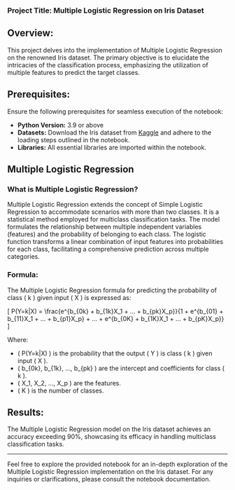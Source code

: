 ### Project Title: Multiple Logistic Regression on Iris Dataset

## Overview:
This project delves into the implementation of Multiple Logistic Regression on the renowned Iris dataset. The primary objective is to elucidate the intricacies of the classification process, emphasizing the utilization of multiple features to predict the target classes.

## Prerequisites:
Ensure the following prerequisites for seamless execution of the notebook:
- **Python Version:** 3.9 or above
- **Datasets:** Download the Iris dataset from [Kaggle](https://www.kaggle.com/datasets/uciml/iris) and adhere to the loading steps outlined in the notebook.
- **Libraries:** All essential libraries are imported within the notebook.

## Multiple Logistic Regression
### What is Multiple Logistic Regression?
Multiple Logistic Regression extends the concept of Simple Logistic Regression to accommodate scenarios with more than two classes. It is a statistical method employed for multiclass classification tasks. The model formulates the relationship between multiple independent variables (features) and the probability of belonging to each class. The logistic function transforms a linear combination of input features into probabilities for each class, facilitating a comprehensive prediction across multiple categories.

### Formula:
The Multiple Logistic Regression formula for predicting the probability of class \( k \) given input \( X \) is expressed as:

\[ P(Y=k|X) = \frac{e^{b_{0k} + b_{1k}X_1 + ... + b_{pk}X_p}}{1 + e^{b_{01} + b_{11}X_1 + ... + b_{p1}X_p} + ... + e^{b_{0K} + b_{1K}X_1 + ... + b_{pK}X_p}} \]

Where:
- \( P(Y=k|X) \) is the probability that the output \( Y \) is class \( k \) given input \( X \).
- \( b_{0k}, b_{1k}, ..., b_{pk} \) are the intercept and coefficients for class \( k \).
- \( X_1, X_2, ..., X_p \) are the features.
- \( K \) is the number of classes.

## Results:
The Multiple Logistic Regression model on the Iris dataset achieves an accuracy exceeding 90%, showcasing its efficacy in handling multiclass classification tasks.

---

Feel free to explore the provided notebook for an in-depth exploration of the Multiple Logistic Regression implementation on the Iris dataset. For any inquiries or clarifications, please consult the notebook documentation.
